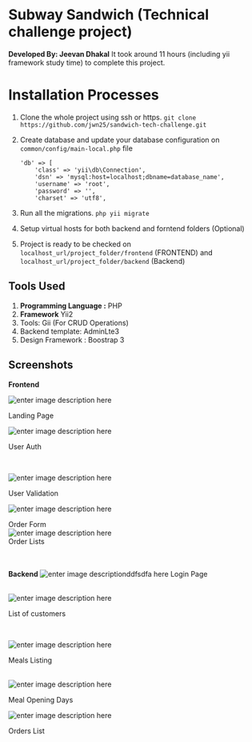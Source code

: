 # Subway Sandwich (Technical challenge project)
**Developed By: Jeevan Dhakal**
It took around 11 hours (including yii framework study time) to complete this project. 

# Installation Processes

 

 1. Clone the whole project using ssh or https.  `git clone https://github.com/jwn25/sandwich-tech-challenge.git`

 3. Create database and update your database configuration on `common/config/main-local.php` file

        'db' => [
    		'class' => 'yii\db\Connection',
    		'dsn' => 'mysql:host=localhost;dbname=database_name',
    		'username' => 'root',
    		'password' => '',
    		'charset' => 'utf8',

 4. Run all the migrations. `php yii migrate`
 5. Setup virtual hosts for both backend and forntend folders (Optional)
 6. Project is ready to be checked on `localhost_url/project_folder/frontend` (FRONTEND) and `localhost_url/project_folder/backend` (Backend)
 

## Tools Used

 1. **Programming Language :** PHP
 2. **Framework** Yii2
 3. Tools: Gii (For CRUD Operations)
 4. Backend template: AdminLte3
 5. Design Framework : Boostrap 3  

## Screenshots

**Frontend**
<br>

![enter image description here](https://i.ibb.co/80W5KXY/Screenshot-from-2021-02-06-20-20-14.png)
<br>

Landing Page
<br>

![enter image description here](https://i.ibb.co/ZmDs0yL/Screenshot-from-2021-02-06-20-21-10.png)
<br>

User Auth

<br>

![enter image description here](https://i.ibb.co/vY23WZg/Screenshot-from-2021-02-06-20-28-02.png)
<br>

User Validation
<br>

![enter image description here](https://i.ibb.co/YtVHJjB/Screenshot-from-2021-02-06-20-23-50.png)
<br>

Order Form
<br>![enter image description here](https://i.ibb.co/KW4yD8H/Screenshot-from-2021-02-06-20-26-42.png)
<br>
Order Lists
<br>
<br>
<br>


**Backend**
![enter image descriptionddfsdfa here](https://i.ibb.co/KWvzf4K/Screenshot-from-2021-02-06-20-12-51.png)
 Login Page
<br>
<br>


![enter image description here](https://i.ibb.co/1M1V8S0/Screenshot-from-2021-02-06-20-14-45.png)
<br>

List of customers

<br> 

![enter image description here](https://i.ibb.co/99Dx0yL/Screenshot-from-2021-02-06-20-14-52.png)
<br>

Meals Listing

<br> ![enter image description here](https://i.ibb.co/0C4ymd9/Screenshot-from-2021-02-06-20-15-03.png)
<br>

Meal Opening Days
<br>

![enter image description here](https://i.ibb.co/K0s1zfd/Screenshot-from-2021-02-06-20-14-49.png)
<br>

Orders List

